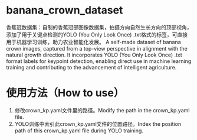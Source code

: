 # banana_crown_dataset
香蕉冠数据集：自制的香蕉冠部图像数据集，拍摄方向自然生长方向的顶部视角，添加了用于关键点检测的YOLO (You Only Look Once) .txt格式的标签，可直接用于机器学习训练，助力农业智能化发展。
A self-made dataset of banana crown images, captured from a top-view perspective in alignment with the natural growth direction. It incorporates YOLO (You Only Look Once) .txt format labels for keypoint detection, enabling direct use in machine learning training and contributing to the advancement of intelligent agriculture.


# 使用方法（How to use）

1. 修改crown_kp.yaml文件里的路径。Modify the path in the crown_kp.yaml file.
2. YOLO训练中索引此crown_kp.yaml文件的位置路径。Index the position path of this crown_kp.yaml file during YOLO training.

